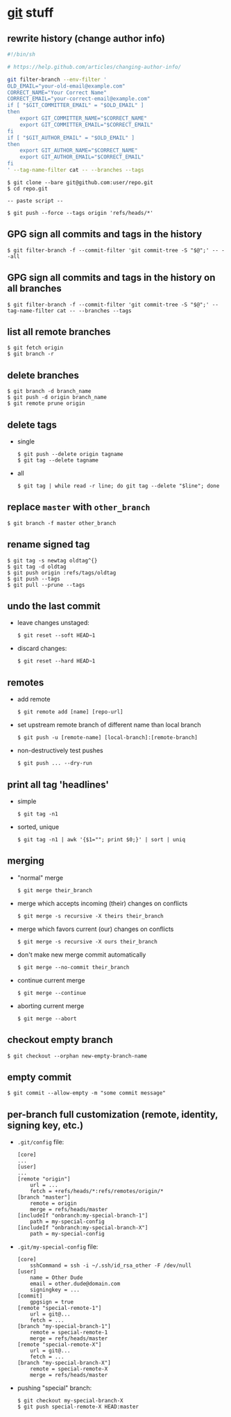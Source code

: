 # [git](https://git-scm.com/) stuff


## rewrite history (change author info)
```bash
#!/bin/sh

# https://help.github.com/articles/changing-author-info/

git filter-branch --env-filter '
OLD_EMAIL="your-old-email@example.com"
CORRECT_NAME="Your Correct Name"
CORRECT_EMAIL="your-correct-email@example.com"
if [ "$GIT_COMMITTER_EMAIL" = "$OLD_EMAIL" ]
then
    export GIT_COMMITTER_NAME="$CORRECT_NAME"
    export GIT_COMMITTER_EMAIL="$CORRECT_EMAIL"
fi
if [ "$GIT_AUTHOR_EMAIL" = "$OLD_EMAIL" ]
then
    export GIT_AUTHOR_NAME="$CORRECT_NAME"
    export GIT_AUTHOR_EMAIL="$CORRECT_EMAIL"
fi
' --tag-name-filter cat -- --branches --tags
```

```
$ git clone --bare git@github.com:user/repo.git
$ cd repo.git

-- paste script --

$ git push --force --tags origin 'refs/heads/*'
```


## GPG sign all commits and tags in the history
```
$ git filter-branch -f --commit-filter 'git commit-tree -S "$@";' -- --all
```


## GPG sign all commits and tags in the history on all branches
```
$ git filter-branch -f --commit-filter 'git commit-tree -S "$@";' --tag-name-filter cat -- --branches --tags
```


## list all remote branches
```
$ git fetch origin
$ git branch -r
```


## delete branches
```
$ git branch -d branch_name
$ git push -d origin branch_name
$ git remote prune origin
```


## delete tags
* single
    ```
    $ git push --delete origin tagname
    $ git tag --delete tagname
    ```
* all
    ```
    $ git tag | while read -r line; do git tag --delete "$line"; done
    ```


## replace `master` with `other_branch`
```
$ git branch -f master other_branch
```


## rename signed tag
```
$ git tag -s newtag oldtag^{}
$ git tag -d oldtag
$ git push origin :refs/tags/oldtag
$ git push --tags
$ git pull --prune --tags
```


## undo the last commit
* leave changes unstaged:
    ```
    $ git reset --soft HEAD~1
    ```
* discard changes:
    ```
    $ git reset --hard HEAD~1
    ```


## remotes
* add remote
    ```
    $ git remote add [name] [repo-url]
    ```

* set upstream remote branch of different name than local branch
    ```
    $ git push -u [remote-name] [local-branch]:[remote-branch]
    ```

* non-destructively test pushes
    ```
    $ git push ... --dry-run
    ```


## print all tag 'headlines'
* simple
    ```
    $ git tag -n1
    ```

* sorted, unique
    ```
    $ git tag -n1 | awk '{$1=""; print $0;}' | sort | uniq
    ```


## merging

* "normal" merge
    ```
    $ git merge their_branch
    ```

* merge which accepts incoming (their) changes on conflicts
    ```
    $ git merge -s recursive -X theirs their_branch
    ```

* merge which favors current (our) changes on conflicts
    ```
    $ git merge -s recursive -X ours their_branch
    ```

* don't make new merge commit automatically
    ```
    $ git merge --no-commit their_branch
    ```

* continue current merge
    ```
    $ git merge --continue
    ```

* aborting current merge
    ```
    $ git merge --abort
    ```


## checkout empty branch
```
$ git checkout --orphan new-empty-branch-name
```


## empty commit
```
$ git commit --allow-empty -m "some commit message"
```


## per-branch full customization (remote, identity, signing key, etc.)
* `.git/config` file:
    ```
    [core]
    ...
    [user]
    ...
    [remote "origin"]
        url = ...
        fetch = +refs/heads/*:refs/remotes/origin/*
    [branch "master"]
        remote = origin
        merge = refs/heads/master
    [includeIf "onbranch:my-special-branch-1"]
        path = my-special-config
    [includeIf "onbranch:my-special-branch-X"]
        path = my-special-config
    ```

* `.git/my-special-config` file:
    ```
    [core]
        sshCommand = ssh -i ~/.ssh/id_rsa_other -F /dev/null
    [user]
        name = Other Dude
        email = other.dude@domain.com
        signingkey = ...
    [commit]
        gpgsign = true
    [remote "special-remote-1"]
        url = git@...
        fetch = ...
    [branch "my-special-branch-1"]
        remote = special-remote-1
        merge = refs/heads/master
    [remote "special-remote-X"]
        url = git@...
        fetch = ...
    [branch "my-special-branch-X"]
        remote = special-remote-X
        merge = refs/heads/master
    ```

* pushing "special" branch:
    ```
    $ git checkout my-special-branch-X
    $ git push special-remote-X HEAD:master
    ```
